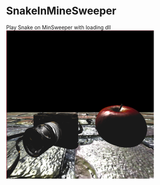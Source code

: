 # SnakeInMineSweeper
Play Snake on MinSweeper with loading dll
<img src = "https://github.com/LiMinChu914/3D-Engine/blob/main/image_rm.png" width = "400" height = "400">
